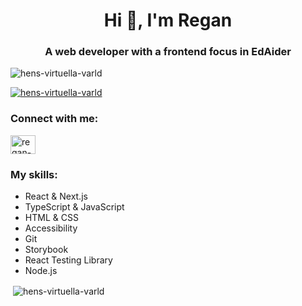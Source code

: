 <h1 align="center">Hi 👋, I'm Regan</h1>
<h3 align="center">A web developer with a frontend focus in EdAider</h3>

<p align="left"> <img src="https://komarev.com/ghpvc/?username=hens-virtuella-varld&label=Profile%20views&color=0e75b6&style=flat" alt="hens-virtuella-varld" /> </p>

<p align="left"> <a href="https://github.com/ryo-ma/github-profile-trophy"><img src="https://github-profile-trophy.vercel.app/?username=hens-virtuella-varld" alt="hens-virtuella-varld" /></a> </p>

<h3 align="left">Connect with me:</h3>
<p align="left">
<a href="https://linkedin.com/in/regan-y" target="blank"><img align="center" src="https://raw.githubusercontent.com/rahuldkjain/github-profile-readme-generator/master/src/images/icons/Social/linked-in-alt.svg" alt="regan-y" height="30" width="40" /></a>
</p>

<h3 align="left">My skills:</h3>

- React & Next.js
- TypeScript & JavaScript
- HTML & CSS
- Accessibility
- Git
- Storybook
- React Testing Library
- Node.js

<p>&nbsp;<img align="center" src="https://github-readme-stats.vercel.app/api?username=hens-virtuella-varld&show_icons=true&locale=en" alt="hens-virtuella-varld" /></p>
